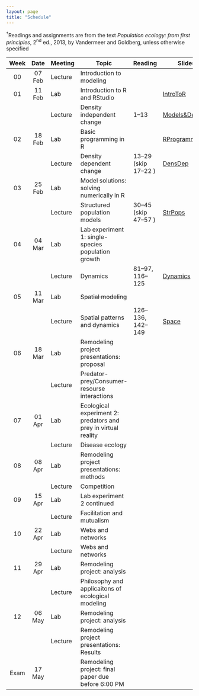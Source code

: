 ```yaml
---
layout: page
title: "Schedule"
---
```


<style>
.content {
  padding-top:    4rem;
  padding-bottom: 4rem;
}

@media (min-width: 48em) {
  .content {
​    max-width: 50rem;
​    margin-left: 16rem;
​    margin-right: 2rem;
  }
}

@media (min-width: 64em) {
  .content {
​    margin-left: 18rem;
​    margin-right: 4rem;
  }
}
</style>

<sup>&#8224;</sup>Readings and assignments are from the text *Population ecology: from first principles*, 2<sup>nd</sup> ed., 2013, by Vandermeer and Goldberg, unless otherwise specified

| Week |  Date  | Meeting |     Topic                                                      | Reading             | Slides                                                           | PSet Notes                                                                | Assignments                                                                                                       | Video                                                                                                                                                                              | Misc.                                                                                    |
|:----:|:------:|---------|----------------------------------------------------------------|---------------------|------------------------------------------------------------------|---------------------------------------------------------------------------|-------------------------------------------------------------------------------------------------------------------|------------------------------------------------------------------------------------------------------------------------------------------------------------------------------------|------------------------------------------------------------------------------------------|
| 00   | 07 Feb | Lecture | Introduction to modeling                                       |                     |                                                                  |                                                                           |                                                                                                                   |                                                                                                                                                                                    |                                                                                          |
| 01   | 11 Feb |   Lab   | Introduction to R and RStudio                                  |                     | [IntroToR](../Presentations/Lab01_IntroToR.html)                 |                                                                           | [Lab report 1](../Assignments/LabReports/LabReport_1.html), [Key](../Assignments/LabReports/LabReport_1_Key.html) |                                                                                                                                                                                    |                                                                                          |
|      |        | Lecture | Density independent change                                     | 1–13                | [Models&DensInd](../Presentations/Wk01Models_DensIndGrowth.html) |                                                                           | 1.1–1.6, [Key](../Assignments/LectureProblemSets/Ch01_Wk1ProblemSet_key.html)                                     | [Tu](https://drive.google.com/file/d/1zWYDbWTsevAThawVXsggZXiS8vnMk9Wj/view?usp=sharing), [Th](https://drive.google.com/file/d/1fyieK1Cs2jgYpNIXPyiY9xV93oPJtWJx/view?usp=sharing) |                                                                                          |
| 02   | 18 Feb |   Lab   | Basic programming in R                                         |                     | [RProgramming](../Presentations/Lab02_ProgrammingR.html)         |                                                                           | [Lab report 2](../Assignments/LabReports/LabReport_2.html), [Key](../Assignments/LabReports/LabReport_2_Key.html) |                                                                                                                                                                                    |                                                                                          |
|      |        | Lecture | Density dependent change                                       | 13–29 (skip 17–22 ) | [DensDep](../Presentations/Wk02_DensDep.html)                    | [Ch01PSetNotes](../Assignments/LectureProblemSets/Ch01_ProblemNotes.html) | 1.1–1.18 (skip 1.14 & 1.15), [Key](../Assignments/LectureProblemSets/Ch01_ProblemSet_key.html)                    | [Tu](https://drive.google.com/file/d/1UzAXZ2D52hJV4vewDSrnhppHIVnn2ZWz/view?usp=sharing), Th                                                                                       |                                                                                          |
| 03   | 25 Feb |   Lab   | Model solutions: solving numerically in R                      |                     |                                                                  |                                                                           | [NumericalSolve](../Assignments/LabReports/LabReport_3.html)                                                      |                                                                                                                                                                                    | [RemodProjLitSearch](../Assignments/RemodelingProject/RemodelingProject_LitSearch.html)  |
|      |        | Lecture | Structured population models                                   | 30–45 (skip 47–57 ) | [StrPops](../Presentations/Wk03_StrPops.html)                    | [Ch02PSetNotes](../Assignments/LectureProblemSets/Ch02_ProblemNotes.html) | 2.1–2.19, [Key](../Assignments/LectureProblemSets/Ch02_ProblemSet_key.html)                                       | [Tu](https://drive.google.com/file/d/12lsA4pT52dXySELgSneWOdNiA1ywQHUx/view?usp=sharing), [Th](https://drive.google.com/file/d/12pZ-Vt3x8YZb0zNuNQWk-RRBbwwRE1E_/view?usp=sharing) |                                                                                          |
| 04   | 04 Mar |   Lab   | Lab experiment 1: single-species population growth             |                     |                                                                  |                                                                           | [Lab exp. 1](../Assignments/LabExperiments/LabExperiment_1.html)                                                  |                                                                                                                                                                                    |                                                                                          |
|      |        | Lecture | Dynamics                                                       | 81–97, 116–125      | [Dynamics](../Presentations/Wk04_Dynamics.html)                  | [Ch04PSetNotes](../Assignments/LectureProblemSets/Ch04_ProblemNotes.html) | 4.1–4.9                                                                                                           | [Tu](https://drive.google.com/file/d/1Tm6NOBXDXVHAH0_U0n5vBKoI20RVs6qj/view?usp=sharing), [Th]()                                                                                   |                                                                                          |
| 05   | 11 Mar |   Lab   | ~~Spatial modeling~~                                           |                     |                                                                  |                                                                           |                                                                                                                   |                                                                                                                                                                                    | [RemodProjPropPres](../Assignments/RemodelingProject/RemodelingPrject_ProposalPres.html) |
|      |        | Lecture | Spatial patterns and dynamics                                  | 126–136, 142–149    | [Space](../Presentations/Wk05_Space.html)                        |                                                                           | 5.1–5.9, 5.14–5.18                                                                                                | [Tu](), [Th]()                                                                                                                                                                     |                                                                                          |
| 06   | 18 Mar |   Lab   | Remodeling project presentations: proposal                     |                     |                                                                  |                                                                           |                                                                                                                   |                                                                                                                                                                                    |                                                                                          |
|      |        | Lecture | Predator-prey/Consumer-resourse interactions                   |                     |                                                                  |                                                                           |                                                                                                                   |                                                                                                                                                                                    |                                                                                          |
| 07   | 01 Apr |   Lab   | Ecological experiment 2: predators and prey in virtual reality |                     |                                                                  |                                                                           |                                                                                                                   |                                                                                                                                                                                    |                                                                                          |
|      |        | Lecture | Disease ecology                                                |                     |                                                                  |                                                                           |                                                                                                                   |                                                                                                                                                                                    |                                                                                          |
| 08   | 08 Apr |   Lab   | Remodeling project presentations: methods                      |                     |                                                                  |                                                                           |                                                                                                                   |                                                                                                                                                                                    |                                                                                          |
|      |        | Lecture | Competition	 	            	                               |                     |                                                                  |                                                                           |                                                                                                                   |                                                                                                                                                                                    |                                                                                          |
| 09   | 15 Apr |   Lab   | Lab experiment 2 continued                                     |                     |                                                                  |                                                                           |                                                                                                                   |                                                                                                                                                                                    |                                                                                          |
|      |        | Lecture | Facilitation and mutualism                                     |                     |                                                                  |                                                                           |                                                                                                                   |                                                                                                                                                                                    |                                                                                          |
| 10   | 22 Apr |   Lab   | Webs and networks                                              |                     |                                                                  |                                                                           |                                                                                                                   |                                                                                                                                                                                    |                                                                                          |
|      |        | Lecture | Webs and networks                                              |                     |                                                                  |                                                                           |                                                                                                                   |                                                                                                                                                                                    |                                                                                          |
| 11   | 29 Apr |   Lab   | Remodeling project: analysis                                   |                     |                                                                  |                                                                           |                                                                                                                   |                                                                                                                                                                                    |                                                                                          |
|      |        | Lecture | Philosophy and applicaitons of ecological modeling             |                     |                                                                  |                                                                           |                                                                                                                   |                                                                                                                                                                                    |                                                                                          |
| 12   | 06 May |   Lab   | Remodeling project: analysis                                   |                     |                                                                  |                                                                           |                                                                                                                   |                                                                                                                                                                                    |                                                                                          |
|      |        | Lecture | Remodeling project presentations: Results                      |                     |                                                                  |                                                                           |                                                                                                                   |                                                                                                                                                                                    |                                                                                          |
| Exam | 17 May |         | Remodeling project: final paper due before 6:00 PM             |                     |                                                                  |                                                                           |                                                                                                                   |                                                                                                                                                                                    |                                                                                          |
